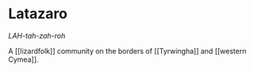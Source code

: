 # Latazaro
*LAH-tah-zah-roh*

A [[lizardfolk]] community on the borders of [[Tyrwingha]] and [[western Cymea]]. 